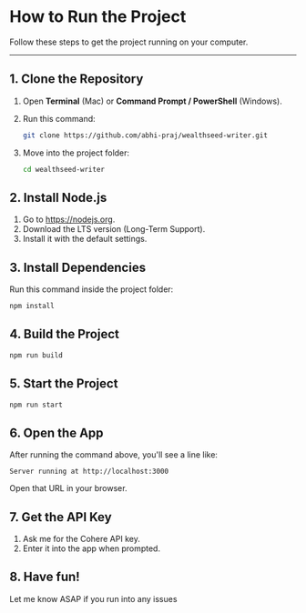 # How to Run the Project

Follow these steps to get the project running on your computer.

---

## 1. Clone the Repository

1. Open **Terminal** (Mac) or **Command Prompt / PowerShell** (Windows).
2. Run this command:
   ```bash
   git clone https://github.com/abhi-praj/wealthseed-writer.git
   ```

3. Move into the project folder:
   ```bash
   cd wealthseed-writer
   ```

## 2. Install Node.js

1. Go to https://nodejs.org.
2. Download the LTS version (Long-Term Support).
3. Install it with the default settings.

## 3. Install Dependencies

Run this command inside the project folder:
```bash
npm install
```

## 4. Build the Project

```bash
npm run build
```

## 5. Start the Project

```bash
npm run start
```

## 6. Open the App

After running the command above, you'll see a line like:
```
Server running at http://localhost:3000
```
Open that URL in your browser.

## 7. Get the API Key

1. Ask me for the Cohere API key.
2. Enter it into the app when prompted.

## 8. Have fun!

Let me know ASAP if you run into any issues
